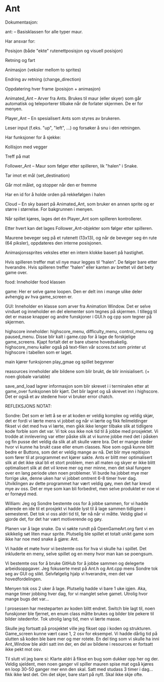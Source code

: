 # Ant
Dokumentasjon:


ant: – Basisklassen for alle typer maur.


Har ansvar for:


Posisjon (både "ekte" rutenettposisjon og visuell posisjon)


Retning og fart


Animasjon (veksler mellom to sprites)


Endring av retning (change_direction)


Oppdatering hver frame (posisjon + animasjon)


Animated_Ant – Arver fra Ants. Brukes til maur (eller skyer) som går automatisk og teleporterer tilbake når de forlater skjermen. De er for menyen.


Player_Ant – En spesialisert Ants som styres av brukeren.


Leser input (f.eks. "up", "left", ...) og forsøker å snu i den retningen.


Har funksjoner for å sjekke:


Kollisjon med vegger


Treff på mat


Follower_Ant – Maur som følger etter spilleren, lik "halen" i Snake.


Tar imot et mål (set_destination)


Går mot målet, og stopper når den er fremme


Har en id for å holde orden på rekkefølgen i halen


Cloud – En sky basert på Animated_Ant, som bruker en annen sprite og er større i størrelse. For bakgrunnen i menyen.


Når spillet kjøres, lages det én Player_Ant som spilleren kontrollerer.


Etter hvert kan det lages Follower_Ant-objekter som følger etter spilleren.


Maurene beveger seg på et rutenett (13x13), og når de beveger seg én rute (64 piksler), oppdateres den interne posisjonen.


Animasjonssprites veksles etter en intern klokke basert på hastighet.


Hvis spilleren treffer mat vil nye maur legges til “halen”. De følger bare etter hverandre. Hvis spilleren treffer “halen” eller kanten av brettet vil det bety game over. 


food:
Inneholder food klassen


game:
Her er selve game loopen. Den er delt inn i mange ulike deler avhengig av hva game_screen er. 


GUI:
Inneholder en klasse som arver fra Animation Window. Det er selve vinduet og inneholder en del elementer som tegnes på skjermen.
I tillegg til det er masse knapper og andre funskjoner i GUI.h og cpp som tegner på skjermen.


highscore inneholder: highscore_menu, difficulty_menu, control_menu og paused_menu. Disse blir kalt i game.cpp for å lage de forskjelige game_screens. Kjapt fortalt det er bare utsene hovedsakelig. highscore_menu kaller også på text-filen vår scores.txt som printer ut highscore i tabellen som er laget.


main kjører funksjonen play_gmae og spillet begynner


reasources inneholder alle bildene som blir brukt, de blir innisialisert. (+ noen globale variable)


save_and_load lagrer informasjon som blir skrevet i i terminalen etter at game_over funksjonen blir kjørt. Det blir lagret og så skrevet inn i highscore. Det er også et av stedene hvor vi bruker error chatch.


REFLEKSJONS NOTAT:


Sondre:
Det som er lett å se er at koden er veldig komplex og veldig skjør, det er fordi vi lærte mens vi jobbet og når vi lærte og fikk feilmeldinger fikset vi det med hva vi lærte, men gikk ikke lenger tilbake slik at tidligere kode forble som det var. Vi tok oss ikke nok tid til å jobbe med prosjektet. Vi trodde at innlevering var etter påske slik at vi kunne jobbe med det i påsken og fin pusse det veldig da slik at alt skulle være bra. Det er mange steder hvor vi kunne ha brukt case eller enum classes. Noe som også kunne blitt bedre er Buttons, som det er veldig mange av nå. Det blir mye repitisjon som fører til at programmet evt kjører sakte. Ants er blitt mer optimalisert slik at det ikke skal bli et stort problem, men all maten og skyer er ikke blitt optimalisert slik at det vil kreve mer og mer minne, men det skal fungere over en lang periode uten noen problemer.
Vi burde ha jobbet mye mer forrige uke, denne uken har vi jobbet omtrent 6-8 timer hver dag. Utviklingen av dette programmet har vært veldig gøy, men det har krevd mye av oss. Det er mye som kan bli forbedret, men selve produktet er noe vi er fornøyd med.


William: 
Jeg og Sondre bestemte oss for å jobbe sammen, for vi hadde allerede en ide til et prosjekt vi hadde lyst til å lage sammen tidligere i semesteret. Det tok vi oss aldri tid til, før nå når vi måtte. Veldig glad vi gjorde det, for det har vært motiverende og gøy. 


Planen var å lage snake. Da vi søkte rundt på OpenGameArt.org fant vi en skikkelig søt liten maur sprite. Plutselig ble spillet et totalt unikt game som ikke har noe med snake å gjøre: Ant. 

Vi hadde et møte hvor vi bestemte oss for hva vi skulle ha i spillet. Det inkluderte en meny, selve spillet og en meny hvor man kan se poengsum.


Vi bestemte oss for å bruke GitHub for å jobbe sammen og delegerte arbeidsoppgaver. Jeg fokuserte mest på Ant.h og Ant.cpp mens Sondre tok seg av GUI og slikt. Selvfølgelig hjalp vi hverandre, men det var hovedfordelingen. 

Menyen tok oss 2 uker å lage. Plutselig hadde vi bare 1 uke igjen. Aka, mange timer jobbing hver dag, for vi manglet selve gamet. 
Utrolig hvor mange bugs det var…

I prosessen har mesteparten av koden blitt endret. Switch ble lagt til, noen funskjoner ble fjernet, en enum class måtte brukes og bilder ble pekere til bilder istedenfor. Tok utrolig lang tid, men vi lærte masse. 

Skulle jeg fortsatt på prosjektet ville jeg fikset opp i koden og strukturen. Game_screen kunne vært case 1, 2 osv for eksempel. Vi hadde dårlig tid på slutten så koden ble bare mer og mer rotete. En del ting som vi skulle ha inni Ant_Window ble aldri satt inn der, en del av bildene i resources er fortsatt ikke pekt mot osv. 

Til slutt vil jeg bare si: Klarte aldri å fikse en bug som dukker opp her og der. Veldig sjeldent, men noen ganger vil spiller mauren spise mat også kjøres en loop 30-50 ganger mer enn den skal. Satt med studass 3 timer i dag… fikk ikke løst det. Om det skjer, bare start på nytt. Skal ikke skje ofte.

